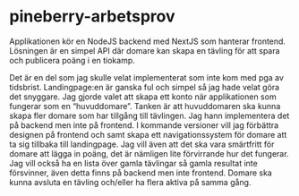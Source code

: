 # pineberry-arbetsprov

Applikationen kör en NodeJS backend med NextJS som hanterar frontend. Lösningen är en simpel API där domare kan skapa en tävling för att spara och publicera poäng i en tiokamp.

Det är en del som jag skulle velat implementerat som inte kom med pga av tidsbrist. Landingpage:en är ganska ful och simpel så jag hade velat göra det snyggare. Jag gjorde valet att skapa ett konto när applikationen som fungerar som en “huvuddomare”. Tanken är att huvuddomaren ska kunna skapa fler domare som har tillgång till tävlingen. Jag hann implementera det på backend men inte på frontend.
I kommande versioner vill jag förbättra designen på frontend och samt skapa ett navigationssystem för domare att ta sig tillbaka till landingpage. Jag vill även att det ska vara smärtfritt för domare att lägga in poäng, det är nämligen lite förvirrande hur det fungerar.
Jag vill också ha en lista över gamla tävlingar så gamla resultat inte försvinner, även detta finns på backend men inte frontend. Domare ska kunna avsluta en tävling och/eller ha flera aktiva på samma gång.
